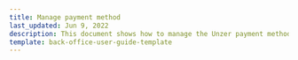 ```yaml
---
title: Manage payment method
last_updated: Jun 9, 2022
description: This document shows how to manage the Unzer payment method
template: back-office-user-guide-template
---
```

